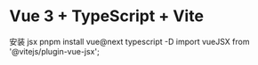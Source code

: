 # Vue 3 + TypeScript + Vite

安装 jsx
pnpm install vue@next typescript -D
import vueJSX from '@vitejs/plugin-vue-jsx';
